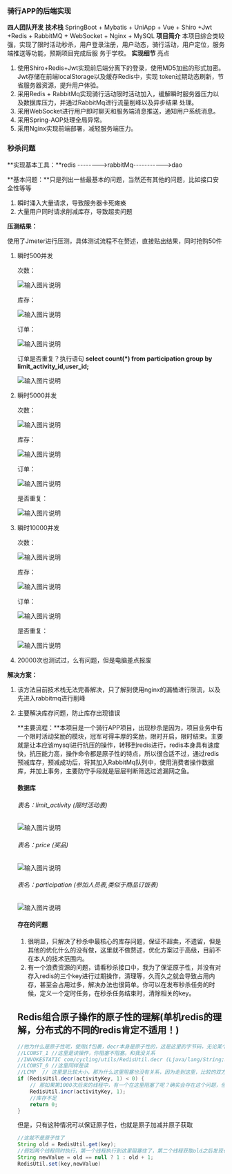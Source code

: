 ### 骑行APP的后端实现

 **四人团队开发** 
 **技术栈**  SpringBoot + Mybatis + UniApp + Vue + Shiro +Jwt +Redis + RabbitMQ + WebSocket + Nginx + MySQL
 **项目简介**  本项目综合类较强，实现了限时活动秒杀，用户登录注册，用户动态，骑行活动，用户定位，服务端推送等功能，预期项目完成后服
务于学校。
 **实现细节**  亮点
1. 使用Shiro+Redis+Jwt实现前后端分离下的登录，使用MD5加盐的形式加密。Jwt存储在前端localStorage以及缓存Redis中，实现
token过期动态刷新，节省服务器资源，提升用户体验。
2. 采用Redis + RabbitMq实现骑行活动限时活动加入，缓解瞬时服务器压力以及数据库压力，并通过RabbitMq进行流量削峰以及异步结果
处理。
3. 采用WebSocket进行用户即时聊天和服务端消息推送，通知用户系统消息。
4. 采用Spring-AOP处理全局异常。
5. 采用Nginx实现前端部署，减轻服务端压力。



### 秒杀问题


**实现基本工具：**redis -------->rabbitMq----------->dao

**基本问题：**只是列出一些最基本的问题，当然还有其他的问题，比如接口安全性等等

1. 瞬时涌入大量请求，导致服务器卡死瘫痪
2. 大量用户同时请求削减库存，导致超卖问题

**压测结果：**

使用了Jmeter进行压测，具体测试流程不在赘述，直接贴出结果，同时抢购50件

1. 瞬时500并发

   次数：

   ![输入图片说明](https://images.gitee.com/uploads/images/2022/0317/110235_5ce98f1d_8620885.png "屏幕截图.png")

   库存：

   ![输入图片说明](https://images.gitee.com/uploads/images/2022/0317/110241_04df244a_8620885.png "屏幕截图.png")

   订单：

   ![输入图片说明](https://images.gitee.com/uploads/images/2022/0317/110248_61e7d05c_8620885.png "屏幕截图.png")

   订单是否重复？执行语句 **select count(*) from participation group by limit_activity_id,user_id;**

   ![输入图片说明](https://images.gitee.com/uploads/images/2022/0317/110256_18f457dd_8620885.png "屏幕截图.png")

   

2. 瞬时5000并发

   次数：

   ![输入图片说明](https://images.gitee.com/uploads/images/2022/0317/110302_964751ef_8620885.png "屏幕截图.png")

   库存：

   ![输入图片说明](https://images.gitee.com/uploads/images/2022/0317/110311_88bae093_8620885.png "屏幕截图.png")

   订单：

   ![输入图片说明](https://images.gitee.com/uploads/images/2022/0317/110318_b3d65a19_8620885.png "屏幕截图.png")

   是否重复：

   ![输入图片说明](https://images.gitee.com/uploads/images/2022/0317/110323_ebe91116_8620885.png "屏幕截图.png")

3. 瞬时10000并发

   次数：

   ![输入图片说明](https://images.gitee.com/uploads/images/2022/0317/110329_286d4c33_8620885.png "屏幕截图.png")

   库存：

   ![输入图片说明](https://images.gitee.com/uploads/images/2022/0317/110335_dcc307e5_8620885.png "屏幕截图.png")

   订单：

   ![输入图片说明](https://images.gitee.com/uploads/images/2022/0317/110342_3aff7faa_8620885.png "屏幕截图.png")

   是否重复：

   ![输入图片说明](https://images.gitee.com/uploads/images/2022/0317/110353_87816be7_8620885.png "屏幕截图.png")

4. 20000次也测试过，么有问题，但是电脑差点报废

**解决方案：**

1. 该方法目前技术栈无法完善解决，只了解到使用nginx的漏桶进行限流，以及先进入rabbitmq进行削峰

2. 主要解决库存问题，防止库存出现错误

   **主要流程：**本项目是一个骑行APP项目，出现秒杀是因为，项目业务中有一个限时活动奖励的模块，冠军可得丰厚的奖励，限时开启，限时结束。主要就是让本应该mysql进行抗压的操作，转移到redis进行，redis本身具有速度快，抗压能力高，操作命令都是原子性的特点，所以很合适不过，通过redis预减库存，预减成功后，将其加入RabbitMq队列中，使用消费者操作数据库，并加上事务，主要防守手段就是层层判断筛选过滤漏网之鱼。

   #### 数据库

   ###### 表名：limit_activity   (限时活动表)

   ![输入图片说明](https://images.gitee.com/uploads/images/2022/0317/110701_f431c921_8620885.png "屏幕截图.png")
   ###### 表名：price (奖品) 

   ![输入图片说明](https://images.gitee.com/uploads/images/2022/0317/110707_f043b261_8620885.png "屏幕截图.png")

   ###### 表名：participation  (参加人员表,类似于商品订饭表)

   ![输入图片说明](https://images.gitee.com/uploads/images/2022/0317/110712_5637298d_8620885.png "屏幕截图.png")
  
   #### 存在的问题

   1. 很明显，只解决了秒杀中最核心的库存问题，保证不超卖，不遗留，但是其他的优化什么的没有做，这里就不做赘述，优化方案过于高级，目前不在本人的技术范围内。
   2. 有一个浪费资源的问题，请看秒杀接口中，我为了保证原子性，并没有对存入redis的三个key进行过期操作，清理等，久而久之就会导致占用内存，甚至会占用过多，解决办法也很简单。你可以在发布秒杀任务的时候，定义一个定时任务，在秒杀任务结束时，清除相关的key。

   ## Redis组合原子操作的原子性的理解(单机redis的理解，分布式的不同的redis肯定不适用！)

   ```java
   //他为什么是原子性呢，使用if包裹，decr本身是原子性的，这是这里的字节码，无论某个线程在哪一行阻塞，都不会导致不安全
   //LCONST_1 //这里是读操作，你阻塞不阻塞。和我没关系
   //INVOKESTATIC com/cycling/utils/RedisUtil.decr (Ljava/lang/String;J)J //这里一定是串行，redis单命令保证原子性
   //LCONST_0 //这里同样是读
   //LCMP  // 这里是比较大小，那为什么这里阻塞也没有关系，因为走到这里，比较的双方已经固定，并且，预减decr操作是串行，保证原子性，他的结果一定不一样，就是1001个线程执行了预检，1001个结果也一定不同，不可能会得到两个一样的数据。如果此时有1000个库存，那只会有最后的第1001个库存会进来。而在第1000次之后的所有请求，他都会进来，并且是顺序进来
   if (RedisUtil.decr(activityKey, 1) < 0) {
       // 那如果第1000次后来的线程中，有一个在这里阻塞了呢？确实会存在这个问题，但是，无论你阻塞了多少个，你上一个decr语句已经执行，也就是说，你进来多少次我减多少次。假如有十个线程进来，发现都预检之后都小于0，都会进来，但其中几个在这里被阻塞了，那又有什么关系，我现在库存已经被预减了，库存就是-10，你别的线程再怎么加也只能加一，并且他incr也是原子性，所以最后属于自己的那份还是得自己来加回来。
       RedisUtil.incr(activityKey, 1);
       //库存不足
       return 0;
   }
   ```

   但是，只有这种情况可以保证原子性，也就是原子加减并原子获取

   ```java
   //这就不是原子性了
   String old = RedisUtil.get(key);
   //假如两个线程同时执行，第一个线程执行到这里阻塞住了，第二个线程获取old之后发现也为null，也走到了这里，此时第二个线程判断后将newValue赋值为1，第一个线程恢复运行，后面就不再赘述。
   String newValue = old == null ? 1 : old + 1;
   RedisUtil.set(key,newValue)
   
   ```

   


